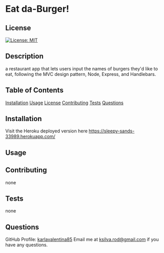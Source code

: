 # Eat da-Burger!

  ## License
  [![License: MIT](https://img.shields.io/badge/License-MIT-yellow.svg)](https://opensource.org/licenses/MIT)
  
  ## Description
  a restaurant app that lets users input the names of burgers they'd like to eat, following the MVC design pattern, Node, Express, and Handlebars.

  ## Table of Contents
  [Installation](#Installation)
  [Usage](#Usage)
  [License](#License)
  [Contributing](#Contributing)
  [Tests](#Tests)
  [Questions](#Questions)

  ## Installation
  Visit the Heroku deployed version here https://sleepy-sands-33989.herokuapp.com/

  ## Usage
  

  ## Contributing
  none

  ## Tests
  none

  ## Questions 
  GitHub Profile: [karlavalentina85](http://github.com/karlavalentina85)
  Email me at ksilva.rod@gmail.com if you have any questions.
  
